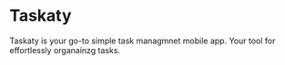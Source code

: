 # Taskaty
Taskaty is your go-to simple task managmnet mobile app. Your tool for effortlessly organainzg tasks.
